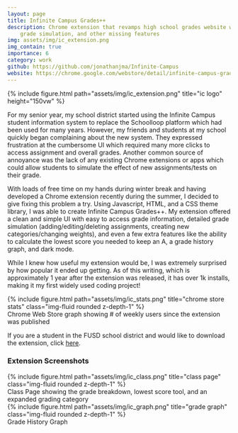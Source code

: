 ```yaml
---
layout: page
title: Infinite Campus Grades++
description: Chrome extension that revamps high school grades website with a more intuitive UI, 
    grade simulation, and other missing features
img: assets/img/ic_extension.png
img_contain: true
importance: 6
category: work
github: https://github.com/jonathanjma/Infinite-Campus
website: https://chrome.google.com/webstore/detail/infinite-campus-grades%20%20/kfanojpgbklafmhammpnbajkkdpehign
---
```


<div class="row">
    <div class="col-sm my-3 text-center">
        {% include figure.html path="assets/img/ic_extension.png" title="ic logo" height="150vw" %}
    </div>
</div>

For my senior year, my school district started using the Infinite Campus student information system to replace
the Schoolloop platform which had been used for many years. However, my friends and students at my school
quickly began complaining about the new system. They expressed frustration at the cumbersome UI which required 
many more clicks to access assignment and overall grades. Another common source of annoyance was the lack of
any existing Chrome extensions or apps which could allow students to simulate the effect of new assignments/tests
on their grade.

With loads of free time on my hands during winter break and having developed a Chrome extension recently during the
summer, I decided to give fixing this problem a try. Using Javascript, HTML, and a CSS theme library, I was able
to create Infinite Campus Grades++. My extension offered a clean and simple UI with easy to access grade information,
detailed grade simulation (adding/editing/deleting assignments, creating new categories/changing weights), 
and even a few extra features like the ability to calculate the lowest score you needed to keep an A, 
a grade history graph, and dark mode.

While I knew how useful my extension would be, I was extremely surprised by how popular it ended up getting. As of this writing,
which is approximately 1 year after the extension was released, it has over 1k installs, making it my first widely used
coding project!

<div class="row">
    <div class="col-sm my-3 text-center">
        {% include figure.html path="assets/img/ic_stats.png" title="chrome store stats" class="img-fluid rounded z-depth-1" %}
    </div>
</div>
<div class="caption">
    Chrome Web Store graph showing # of weekly users since the extension was published
</div>

If you are a student in the FUSD school district and would like to download the extension, click
[here](https://chrome.google.com/webstore/detail/infinite-campus-grades%20%20/kfanojpgbklafmhammpnbajkkdpehign).

### Extension Screenshots
<div class="row">
    <div class="col-sm my-3 text-center">
        {% include figure.html path="assets/img/ic_class.png" title="class page" class="img-fluid rounded z-depth-1" %}
    </div>
</div>
<div class="caption">
    Class Page showing the grade breakdown, lowest score tool, and an expanded grading category
</div>

<div class="row">
    <div class="col-sm my-3 text-center">
        {% include figure.html path="assets/img/ic_graph.png" title="grade graph" class="img-fluid rounded z-depth-1" %}
    </div>
</div>
<div class="caption">
    Grade History Graph  
</div>